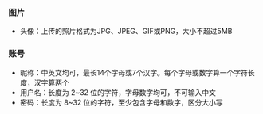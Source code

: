 ### 图片

* 头像：上传的照片格式为JPG、JPEG、GIF或PNG，大小不超过5MB

### 账号

* 昵称：中英文均可，最长14个字母或7个汉字。每个字母或数字算一个字符长度，汉字算两个
* 用户名：长度为 2~32 位的字符，字母数字均可，不可输入中文
* 密码：长度为 8~32 位的字符，至少包含字母和数字，区分大小写



